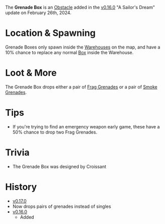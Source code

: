 The **Grenade Box** is an [Obstacle](/obstacles) added in the [v0.16.0](https://github.com/HasangerGames/suroi/releases/tag/v0.16.0) "A Sailor's Dream" update on February 26th, 2024.

# Location & Spawning

Grenade Boxes only spawn inside the [Warehouses](/buildings/warehouse) on the map, and have a 10% chance to replace any normal [Box](/obstacles/box) inside the Warehouse.

# Loot & More

The Grenade Box drops either a pair of [Frag Grenades](/weapons/throwables/frag_grenade) or a pair of [Smoke Grenades](/weapons/throwables/smoke_grenade).

# Tips

- If you're trying to find an emergency weapon early game, these have a 50% chance to drop two Frag Grenades.

# Trivia

- The Grenade Box was designed by Croissant

# History

- [v0.17.0](https://github.com/HasangerGames/suroi/releases/tag/v0.17.0)
- Now drops pairs of grenades instead of singles
- [v0.16.0](https://github.com/HasangerGames/suroi/releases/tag/v0.16.0)
  - Added
